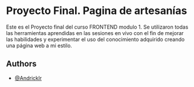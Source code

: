 # Proyecto Final. Pagina de artesanías


Este es el Proyecto final del curso FRONTEND modulo 1. Se utilizaron todas las herramientas aprendidas en las sesiones en vivo con el fin de mejorar las habilidades y experimentar el uso del conocimiento adquirido creando una página web a mi estilo.


## Authors

- [@Andricklr](https://www.github.com/Andricklr)

